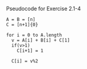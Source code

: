 Pseudocode for Exercise 2.1-4

```
A = B = [n]
C = [n+1]{0}

for i = 0 to A.length
  v = A[i] + B[i] + C[1]
  if(v>1)
    C[i+1] = 1
  
  C[i] = v%2
  
```
